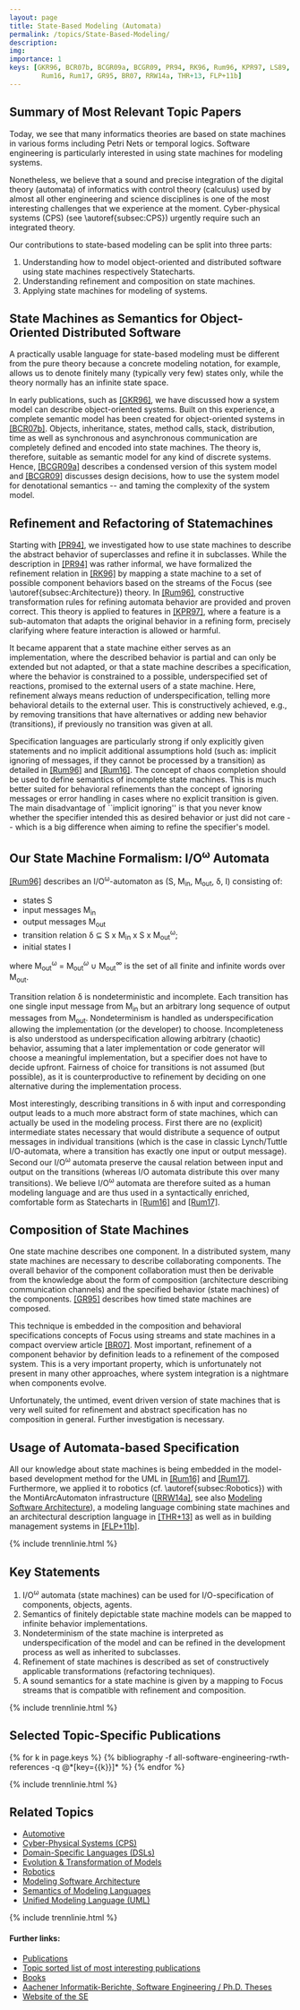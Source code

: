 ```yaml
---
layout: page
title: State-Based Modeling (Automata)
permalink: /topics/State-Based-Modeling/
description: 
img: 
importance: 1
keys: [GKR96, BCR07b, BCGR09a, BCGR09, PR94, RK96, Rum96, KPR97, LS89, 
        Rum16, Rum17, GR95, BR07, RRW14a, THR+13, FLP+11b]   
---
```


## Summary of Most Relevant Topic Papers

Today, we see that many informatics theories are based on state
machines in various forms including Petri Nets or temporal logics.
Software engineering is particularly interested in using state machines for
modeling systems. 

Nonetheless, we believe that a sound and precise
integration of the digital theory (automata) of informatics with
control theory (calculus) used by almost all other engineering and science
disciplines is one of the most interesting challenges that we experience at
the moment. Cyber-physical systems (CPS) (see \autoref{subsec:CPS}) urgently
require such an integrated theory.


Our contributions to state-based modeling can be split into three
parts:

1. Understanding how to model object-oriented and distributed software using 
state machines respectively Statecharts.
2. Understanding refinement and composition on state machines.
3. Applying state machines for modeling of systems.


## State Machines as Semantics for Object-Oriented Distributed Software

A practically usable language for state-based modeling must be
different from the pure theory because a concrete modeling notation, for
example, allows us to denote finitely many (typically very few) states only,
while the theory normally has an infinite state space.

In early publications, such as [[GKR96]](#GKR96), we have discussed how a system
model can describe object-oriented systems.
Built on this experience, a complete semantic model has been created for
object-oriented systems in [[BCR07b]](#BCR07b).
Objects, inheritance, states, method calls, stack, distribution, time as
well as synchronous and asynchronous communication are completely defined
and encoded into state machines.
The theory is, therefore, suitable as semantic model for any kind of
discrete systems. Hence, [[BCGR09a]](#BCGR09a) describes a condensed version of
this system model and [[BCGR09]](#BCGR09) discusses design decisions, how to use
the system model for denotational semantics -- and taming the complexity of
the system model.


## Refinement and Refactoring of Statemachines

Starting with [[PR94]](#PR94), we investigated how to use state machines to
describe the abstract behavior of superclasses and refine it in subclasses.
While the description in [[PR94]](#PR94) was rather informal, we have formalized
the refinement relation in [[RK96]](#RK96) by mapping a state machine to a set
of possible component behaviors based on the streams of the Focus (see
\autoref{subsec:Architecture}) theory.
In [[Rum96]](#Rum96), constructive transformation rules for
refining automata behavior are provided and proven correct.
This theory is applied to features in [[KPR97]](#KPR97), where a feature is a
sub-automaton that adapts the original behavior in a refining form,
precisely clarifying where feature interaction is allowed or harmful.

It became apparent that a state machine either serves as an implementation,
where the described behavior is partial and can only be extended but not
adapted, or that a state machine describes a specification, where the
behavior is constrained to a possible, underspecified set of reactions,
promised to the external users of a state machine.
Here, refinement always means reduction of underspecification, telling more
behavioral details to the external user.
This is constructively achieved, e.g., by removing transitions that have
alternatives or adding new behavior (transitions), if previously no
transition was given at all.

Specification languages are particularly strong if only explicitly given
statements and no implicit additional assumptions hold (such as:
implicit ignoring of messages, if they cannot be processed by a transition)
as detailed in [[Rum96]](#Rum96) and [[Rum16]](#Rum16).
The concept of chaos completion should be used to define semantics of
incomplete state machines.
This is much better suited for behavioral refinements than the concept of
ignoring messages or error handling in cases where no explicit transition is
given.
The main disadvantage of ``implicit ignoring'' is that you never know
whether the specifier intended this as desired behavior or just did not care
-- which is a big difference when aiming to refine the specifier's model.


## Our State Machine Formalism: I/O<sup>ω</sup> Automata

[[Rum96]](#Rum96) 
describes an I/O<sup>ω</sup>-automaton as (S, M<sub>in</sub>, 
M<sub>out</sub>, δ, I) consisting of:

- states S
- input messages M<sub>in</sub>
- output messages M<sub>out</sub>
- transition relation δ ⊆ S x M<sub>in</sub> x S x M<sub>out</sub><sup>ω</sup>;
- initial states I

where M<sub>out</sub><sup>ω</sup> = M<sub>out</sub><sup>*ω*</sup> 
∪ M<sub>out</sub><sup>∞</sup> is the set of all 
finite and infinite words over M<sub>out</sub>.

Transition relation δ is nondeterministic and incomplete. Each transition has 
one single input message from M<sub>in</sub> but an arbitrary long sequence of output 
messages from M<sub>out</sub>. Nondeterminism is handled as underspecification allowing the 
implementation (or the developer) to choose. Incompleteness is also understood 
as underspecification allowing arbitrary (chaotic) behavior, assuming that a 
later implementation or code generator will choose a meaningful implementation, 
but a specifier does not have to decide upfront. Fairness of choice for 
transitions is not assumed (but possible), as it is counterproductive to 
refinement by deciding on one alternative during the implementation process.

Most interestingly, describing transitions in δ with input and corresponding 
output leads to a much more abstract form of state machines, which can actually 
be used in the modeling process. First there are no (explicit) intermediate 
states necessary that would distribute a sequence of output messages in 
individual transitions (which is the case in classic Lynch/Tuttle I/O-automata, 
where a transition has exactly one input or output message). Second our 
I/O<sup>ω</sup> automata preserve the causal relation between input and output 
on the transitions (whereas I/O automata distribute this over many transitions). 
We believe I/O<sup>ω</sup> automata are therefore suited as a human modeling 
language and are thus used in a syntactically enriched, comfortable form as 
Statecharts in [[Rum16]](http://www.se-rwth.de/mbse/) and 
[[Rum17]](http://www.se-rwth.de/mbse/).

## Composition of State Machines

One state machine describes one component.
In a distributed system, many state machines are necessary to describe
collaborating components.
The overall behavior of the component collaboration must then be derivable
from the knowledge about the form of composition (architecture describing
communication channels) and the specified behavior (state machines) of the
components. [[GR95]](#GR95) describes how timed state machines are composed.

This technique is embedded in the composition and behavioral specifications
concepts of Focus using streams and state machines in a compact overview
article [[BR07]](#BR07).
Most important, refinement of a component behavior by definition leads to a
refinement of the composed system.
This is a very important property, which is unfortunately not present in
many other approaches, where system integration is a nightmare when
components evolve.

Unfortunately, the untimed, event driven version of state machines that
is very well suited for refinement and abstract specification has no
composition in general. Further investigation is necessary.

## Usage of Automata-based Specification

All our knowledge about state machines is being embedded in the model-based
development method for the UML in [[Rum16]](#Rum16) and [[Rum17]](#Rum17).
Furthermore, we applied it to robotics (cf. \autoref{subsec:Robotics}) with
the MontiArcAutomaton infrastructure ([[RRW14a]](#RRW14a), see also
[Modeling Software Architecture](/topics/Software-Architecture)), a
modeling language combining state machines and an architectural description
language in [[THR+13]](#THR+13) as well as in building management systems in
[[FLP+11b]](#FLP+11b).


{% include trennlinie.html %}

## Key Statements

1. I/O<sup>ω</sup> automata (state machines) can be used for I/O-specification 
of components, objects, agents.
2. Semantics of finitely depictable state machine models can be mapped to 
infinite behavior implementations.
3. Nondeterminism of the state machine is interpreted as underspecification of 
the model and can be refined in the development process as well as inherited to 
subclasses.
4. Refinement of state machines is described as set of constructively applicable 
transformations (refactoring techniques).
5. A sound semantics for a state machine is given by a mapping to Focus streams 
that is compatible with refinement and composition.

{% include trennlinie.html %}

## Selected Topic-Specific Publications

<div class="publications">
  {% for k in page.keys %}
    {% bibliography -f all-software-engineering-rwth-references -q @*[key={{k}}]* %}
  {% endfor %}
</div>

{% include trennlinie.html %}

## Related Topics
- [Automotive](/topics/Automotive)
- [Cyber-Physical Systems (CPS)](/topics/Cyber-Physical-Systems)
- [Domain-Specific Languages (DSLs)](/topics/Domain-Specific-Languages)
- [Evolution & Transformation of Models](/topics/Evolution)
- [Robotics](/topics/Robotics)
- [Modeling Software Architecture](/topics/Software-Architecture)
- [Semantics of Modeling Languages](/topics/Semantics)
- [Unified Modeling Language (UML)](/topics/Unified-Modeling-Language)

{% include trennlinie.html %}

#### Further links:

- [Publications](/publications)
- [Topic sorted list of most interesting publications](/topics)
- [Books](/books)
- [Aachener Informatik-Berichte, Software Engineering / Ph.D. Theses](/phdtheses)
- [Website of the SE](https://www.se-rwth.de)

